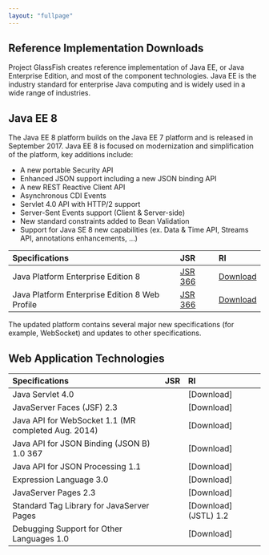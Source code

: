 ```yaml
---
layout: "fullpage"
---
```


## Reference Implementation Downloads ##

Project GlassFish creates reference implementation of Java EE, or Java Enterprise Edition, and most of the component technologies. Java EE is the industry standard for enterprise Java computing and is widely used in a wide range of industries.

## Java EE 8 ##

The Java EE 8 platform builds on the Java EE 7 platform and is released in September 2017.
Java EE 8 is focused on modernization and simplification of the platform, key additions include:
- A new portable Security API
- Enhanced JSON support including a new JSON binding API
- A new REST Reactive Client API
- Asynchronous CDI Events
- Servlet 4.0 API with HTTP/2 support
- Server-Sent Events support (Client & Server-side)
- New standard constraints added to Bean Validation
- Support for Java SE 8 new capabilities (ex. Data & Time API, Streams API, annotations enhancements, ...) 

| Specifications 	|JSR             	|RI       	|
|:---	|:---	|:---	|
| Java Platform Enterprise Edition 8       	| [JSR 366](http://jcp.org/en/jsr/detail?id=366) 	| [Download](http://javaweb.us.oracle.com/java/re/glassfish/5.0/promoted/ri-source-build-final/javaee-ri.zip)|
| Java Platform Enterprise Edition 8 Web Profile |[JSR 366](http://jcp.org/en/jsr/detail?id=366)   	|[Download](http://javaweb.us.oracle.com/java/re/glassfish/5.0/promoted/ri-source-build-final/javaee-ri.zip) |

The updated platform contains several major new specifications (for example, WebSocket) and updates to other specifications.

## Web Application Technologies ##
| Specifications 	|JSR             	|RI       	|
|:---	|:---	|:---	|
|Java Servlet 4.0| []() 	| [Download]
|JavaServer Faces (JSF) 2.3 | []() 	| [Download]
|Java API for WebSocket 1.1 (MR completed Aug. 2014) | []() 	| [Download]
|Java API for JSON Binding (JSON B) 1.0	367	| []() 	| [Download]
|Java API for JSON Processing 1.1| []() 	| [Download]
|Expression Language 3.0| []() 	| [Download]
|JavaServer Pages 2.3| []() 	| [Download]
|Standard Tag Library for JavaServer Pages| []() 	| [Download] (JSTL) 1.2
|Debugging Support for Other Languages 1.0| []() 	| [Download]
